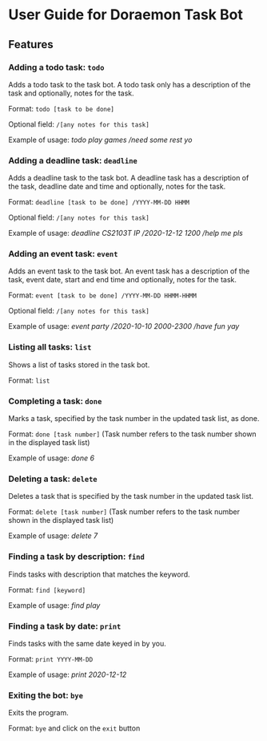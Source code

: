 # User Guide for Doraemon Task Bot

## Features 
### Adding a todo task: `todo`
Adds a todo task to the task bot. A todo task only has a description of the task and optionally, notes for the task.

Format: `todo [task to be done]` 

Optional field: `/[any notes for this task]` 

Example of usage: *todo play games /need some rest yo* 


### Adding a deadline task: `deadline`
Adds a deadline task to the task bot. A deadline task has a description of the task, deadline date and time and optionally, notes for the task.

Format: `deadline [task to be done] /YYYY-MM-DD HHMM`

Optional field: `/[any notes for this task]` 

Example of usage: *deadline CS2103T IP /2020-12-12 1200 /help me pls* 


### Adding an event task: `event`
Adds an event task to the task bot. An event task has a description of the task, event date, start and end time and optionally, notes for the task.

Format: `event [task to be done] /YYYY-MM-DD HHMM-HHMM`

Optional field: `/[any notes for this task]` 

Example of usage: *event party /2020-10-10 2000-2300 /have fun yay* 


### Listing all tasks: `list`
Shows a list of tasks stored in the task bot.

Format: `list`


### Completing a task: `done`
Marks a task, specified by the task number in the updated task list, as done.

Format: `done [task number]` (Task number refers to the task number shown in the displayed task list)

Example of usage: *done 6*


### Deleting a task: `delete`
Deletes a task that is specified by the task number in the updated task list.

Format: `delete [task number]`  (Task number refers to the task number shown in the displayed task list)

Example of usage: *delete 7*


### Finding a task by description: `find`
Finds tasks with description that matches the keyword. 

Format: `find [keyword]`

Example of usage: *find play* 


### Finding a task by date: `print`
Finds tasks with the same date keyed in by you.

Format: `print YYYY-MM-DD`

Example of usage: *print 2020-12-12* 


### Exiting the bot: `bye`
Exits the program. 

Format: `bye` and click on the `exit` button
